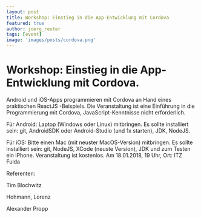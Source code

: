 ```yaml
---
layout: post
title: Workshop: Einstieg in die App-Entwicklung mit Cordova
featured: true
author: joerg_reuter
tags: [event]
image: 'images/posts/cordova.png'
---
```


# Workshop: Einstieg in die App-Entwicklung mit Cordova.

Android und iOS-Apps programmieren mit Cordova an Hand eines praktischen ReactJS -Beispiels. Die Veranstaltung ist eine Einführung in die Programmierung mit Cordova, JavaScript-Kenntnisse nicht erforderlich.


Für Android: Laptop (Windows oder Linux) mitbringen.
Es sollte installiert sein: git, AndroidSDK oder Android-Studio (und 1x starten), JDK, NodeJS. 


Für iOS: Bitte einen Mac (mit neuster MacOS-Version) mitbringen. 
Es sollte installiert sein: git, NodeJS, XCode (neuste Version), JDK und zum Testen ein iPhone.
Veranstaltung ist kostenlos. 
Am 18.01.2018, 19 Uhr, Ort: ITZ Fulda


Referenten: 

Tim Blochwitz

Hohmann, Lorenz

Alexander Propp
